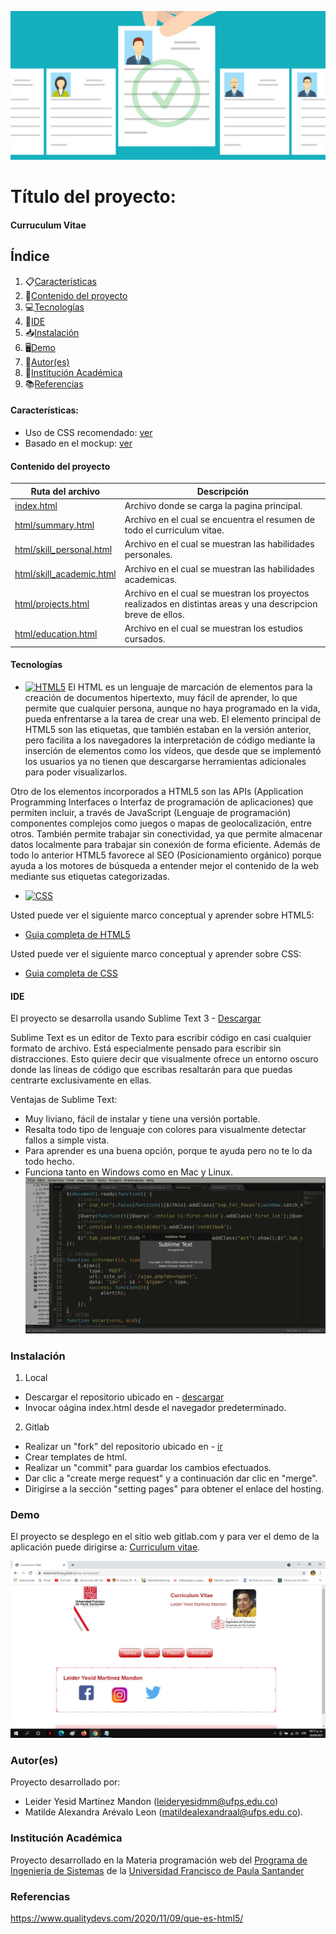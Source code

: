 ![Curriculum](img/curriculum.jpg)
# Título del proyecto:

#### Curruculum Vitae 

## Índice
1. 📋[Características](#características)
2. 📝[Contenido del proyecto](#contenido-del-proyecto)
3. 💻[Tecnologías](#tecnologías)
4. 📲[IDE](#ide)
5. 📥[Instalación](#instalación)
6. 🖥[Demo](#demo)
7. 👫[Autor(es)](#autores)
8. 🏫[Institución Académica](#institución-académica)
9. 📚[Referencias](#referencias)


#### Características:
  - Uso de CSS recomendado: [ver](https://gitlab.com/leiderMartinez/my-curriculum/-/tree/master/css)
  - Basado en el mockup: [ver](https://www.dropbox.com/s/s8u22zgwl1ipacn/Actividad%20Hoja%20de%20Vida-ufps-CSS.pdf?dl=0)


  #### Contenido del proyecto
  | Ruta del archivo | Descripción |
  | --- | --- | 
  | [index.html](https://gitlab.com/leiderMartinez/my-curriculum/-/blob/master/index.html) | Archivo donde se carga la pagina principal. |
  | [html/summary.html](https://gitlab.com/leiderMartinez/my-curriculum/-/blob/master/html/summary.html) | Archivo en el cual se encuentra el resumen de todo el curriculum vitae. |
  | [html/skill_personal.html](https://gitlab.com/leiderMartinez/my-curriculum/-/blob/master/html/skill_personal.html) | Archivo en el cual se muestran las habilidades personales. |
  | [html/skill_academic.html](https://gitlab.com/leiderMartinez/my-curriculum/-/blob/master/html/skill_academic.html) | Archivo en el cual se muestran las habilidades academicas.
  | [html/projects.html](https://gitlab.com/leiderMartinez/my-curriculum/-/blob/master/html/projects.html) | Archivo en el cual se muestran los proyectos realizados en distintas areas y una descripcion breve de ellos. |
  | [html/education.html](https://gitlab.com/leiderMartinez/my-curriculum/-/blob/master/html/education.html) | Archivo en el cual se muestran los estudios cursados. |


#### Tecnologías

  - [![HTML5](https://img.shields.io/badge/-HTML5-blue )](https://developer.mozilla.org/es/docs/Web/Guide/HTML/HTML5)
  El HTML es un lenguaje de marcación de elementos para la creación de documentos hipertexto, muy fácil de aprender, lo que permite que cualquier persona, aunque no haya programado en la vida, pueda enfrentarse a la tarea de crear una web. El elemento principal de HTML5 son las etiquetas, que también estaban en la versión anterior, pero facilita a los navegadores la interpretación de código mediante la inserción de elementos como los vídeos, que desde que se implementó los usuarios ya no tienen que descargarse herramientas adicionales para poder visualizarlos.

Otro de los elementos incorporados a HTML5 son las APIs (Application Programming Interfaces o Interfaz de programación de aplicaciones) que permiten incluir, a través de JavaScript (Lenguaje de programación) componentes complejos como juegos o  mapas de geolocalización, entre otros. También permite trabajar sin conectividad, ya que permite almacenar datos localmente para trabajar sin conexión de forma eficiente. Además de todo lo anterior HTML5 favorece al SEO (Posicionamiento orgánico) porque ayuda a los motores de búsqueda a entender mejor el contenido de la web mediante sus etiquetas categorizadas.

  - [![CSS](https://img.shields.io/badge/-CSS-brightgreen)](https://www.w3schools.com/css/default.asp)

Usted puede ver el siguiente marco conceptual y aprender sobre HTML5:
  - [Guia completa de HTML5](https://www.w3schools.com/html/default.asp)

Usted puede ver el siguiente marco conceptual y aprender sobre CSS:
  - [Guia completa de CSS](https://www.w3schools.com/css/default.asp)

  
#### IDE

El proyecto se desarrolla usando Sublime Text 3 - [Descargar](https://www.sublimetext.com/3)

  Sublime Text es un editor de Texto para escribir código en casi cualquier formato de archivo. Está especialmente pensado para escribir sin distracciones. Esto quiere decir que visualmente ofrece un entorno oscuro donde las líneas de código que escribas resaltarán para que puedas centrarte exclusivamente en ellas.
 
  Ventajas de Sublime Text:
 * Muy liviano, fácil de instalar y tiene una versión portable.
 * Resalta todo tipo de lenguaje con colores para visualmente detectar fallos a simple vista.
 * Para aprender es una buena opción, porque te ayuda pero no te lo da todo hecho.
 * Funciona tanto en Windows como en Mac y Linux.
![Sublime Text 3](/img/Sublime-Text-3-pantallazo-1024x532.png)

### Instalación


1. Local
  - Descargar el repositorio ubicado en - [descargar](http://gitlab.com/leiderMartinez/my-curriculum)
  - Invocar oágina index.html desde el navegador predeterminado.
2. Gitlab
  - Realizar un "fork" del repositorio ubicado en - [ir](http://gitlab.com/leiderMartinez/my-curriculum)
  - Crear templates de html.
  - Realizar un "commit" para guardar los cambios efectuados.
  - Dar clic a "create merge request" y a continuación dar clic en "merge".
  - Dirigirse a la sección "setting pages" para obtener el enlace del hosting.




### Demo

El proyecto se desplego en el sitio web gitlab.com y para ver el demo de la aplicación puede dirigirse a: [Curriculum vitae](http://leidermartinez.gitlab.io/my-curriculum/).

![Pagina Principal](img/pp.jpg)


### Autor(es)
Proyecto desarrollado por: 
- Leider Yesid Martinez Mandon (<leideryesidmm@ufps.edu.co>)
- Matilde Alexandra Arévalo Leon (<matildealexandraal@ufps.edu.co>).


### Institución Académica   
Proyecto desarrollado en la Materia programación web del  [Programa de Ingeniería de Sistemas] de la [Universidad Francisco de Paula Santander]


### Referencias 

https://www.qualitydevs.com/2020/11/09/que-es-html5/




[Programa de Ingeniería de Sistemas]: <https://ww2.ufps.edu.co)>
[Universidad Francisco de Paula Santander]: <https://ingsistemas.cloud.ufps.edu.co/>
